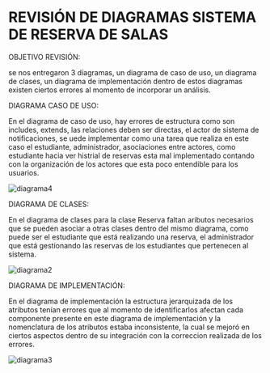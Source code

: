 # REVISIÓN DE DIAGRAMAS SISTEMA DE RESERVA DE SALAS

OBJETIVO REVISIÓN:

se nos entregaron 3 diagramas, un diagrama de caso de uso, un diagrama de clases, un diagrama de implementación dentro de estos diagramas existen ciertos errores al momento de incorporar un análisis.

DIAGRAMA CASO DE USO:

En el diagrama de caso de uso, hay errores de estructura como son includes, extends, las relaciones deben ser directas, el actor de sistema de notificaciones, se uede implementar como una tarea que realiza en este caso el estudiante, administrador, asociaciones entre actores, como estudiante hacia ver histrial de reservas esta mal implementado contando con la organización de los actores que esta poco entendible para los usuarios.

![diagrama4](https://github.com/user-attachments/assets/216c7f65-a5dc-46ed-88bc-cbc270703385)



DIAGRAMA DE CLASES:

En el diagrama de clases para la clase Reserva faltan aributos necesarios que se pueden asociar a otras clases dentro del mismo diagrama, como puede ser el estudiante que está realizando una reserva, el administrador que está gestionando las reservas de los estudiantes que pertenecen al sistema.

![diagrama2](https://github.com/user-attachments/assets/e1a51254-16c1-440a-bc6b-98b1e3f46ee1)

DIAGRAMA DE IMPLEMENTACIÓN:

En el diagrama de implementación la estructura jerarquizada de los atributos tenían errores que al momento de identificarlos afectan cada componente presente en este diagrama de implementación y la nomenclatura de los atributos estaba inconsistente, la cual se mejoró en ciertos aspectos dentro de su integración con la correccion realizada de los errores.

![diagrama3](https://github.com/user-attachments/assets/8920bdc6-4a56-4b7a-9b64-309bcf9d2432)





